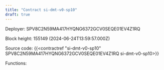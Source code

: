 ```yaml
---
title: "Contract si-dmt-v0-sp10"
draft: true
---
```

Deployer: SPV8C2N59MA417HYQNG6372GCV0SEQE01EV4Z1RQ


 



Block height: 155149 (2024-06-24T13:59:57.000Z)

Source code: {{<contractref "si-dmt-v0-sp10" SPV8C2N59MA417HYQNG6372GCV0SEQE01EV4Z1RQ si-dmt-v0-sp10>}}

Functions:


